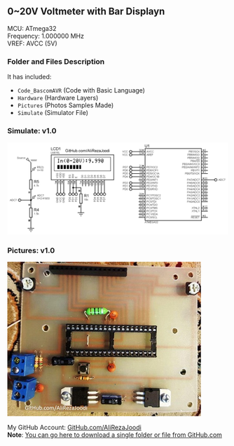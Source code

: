 ## 0~20V Voltmeter with Bar Displayn
  
MCU: 		ATmega32  
Frequency: 	1.000000 MHz  
VREF:  		AVCC (5V)  

### Folder and Files Description
It has included:
- `Code_BascomAVR` (Code with Basic Language)
- `Hardware` (Hardware Layers)
- `Pictures` (Photos Samples Made)
- `Simulate` (Simulator File)

### Simulate: v1.0
![](Simulate/v1.0.png)

### Pictures: v1.0
![](Pictures/v1.0.jpg)

My GitHub Account: [GitHub.com/AliRezaJoodi](https://github.com/AliRezaJoodi)  
**Note**: [You can go here to download a single folder or file from GitHub.com](https://minhaskamal.github.io/DownGit/#/home)
